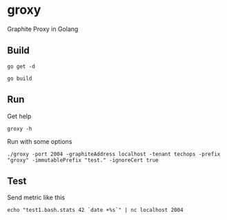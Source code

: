 # groxy
Graphite Proxy in Golang

## Build
`go get -d`

`go build`

## Run
Get help

`groxy -h`

Run with some options

`./groxy -port 2004 -graphiteAddress localhost -tenant techops -prefix "groxy" -immutablePrefix "test." -ignoreCert true`

## Test
Send metric like this

``echo "test1.bash.stats 42 `date +%s`" | nc localhost 2004``
